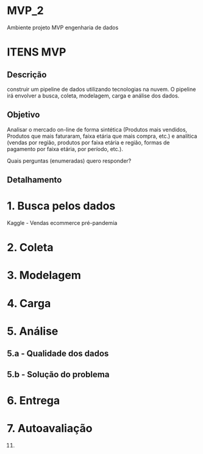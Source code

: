 # MVP_2
Ambiente projeto MVP engenharia de dados

# ITENS MVP
## Descrição
construir um pipeline de dados utilizando tecnologias na nuvem. O pipeline irá envolver a busca, coleta, modelagem, carga e análise dos dados.
## Objetivo
Analisar o mercado on-line de forma sintética (Produtos mais vendidos, Produtos que mais faturaram, faixa etária que mais compra, etc.) e
analítica (vendas por região, produtos por faixa etária e região, formas de pagamento por faixa etária, por período, etc.). 

Quais perguntas (enumeradas) quero responder?

## Detalhamento
# 1. Busca pelos dados
Kaggle - Vendas ecommerce pré-pandemia
# 2. Coleta
# 3. Modelagem
# 4. Carga
# 5. Análise
## 5.a - Qualidade dos dados
## 5.b - Solução do problema
# 6. Entrega
# 7. Autoavaliação  
11. 
